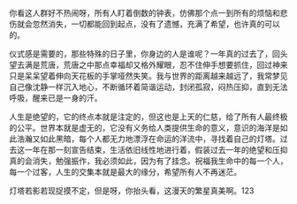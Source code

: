 <p>你看这人群好不热闹呀，所有人盯着倒数的钟表，仿佛那个点一到所有的烦恼和悲伤就会忽然消失，一切都能回到起点，没有了遗憾，充满了希望，也许真的可以的。</p>

<p>仪式感是需要的，那些特殊的日子里，你身边的人是谁呢？一年真的过去了，回头望去满是荒唐，荒唐之中那点幸福却又格外耀眼，忍不住伸手想要抓住，回过神来只是呆呆望着伸向天花板的手掌哑然失笑。我与世界的距离越来越远了，我常梦见自己像沈静一样沉入地心，不断循环着简谐运动，封闭孤寂，闷热压抑，直到无法呼吸，醒来已是一身的汗。</p>

<p>人生是绝望的，它的终点本就是注定的，但这也是上天的仁慈，给了所有人最终极的公平。世界本就是虚无的，它没有义务给人类提供生命的意义，意识的海洋是如此浩瀚又如此黑暗，每个人都无力地漂浮在命运的洋流中，寻找着自己的灯塔。过去这一年在那一刻宣告结束，生活依旧线性地进行着，假装过去一年的绝望和压抑真的会消失，勉强振作，我必须如此，因为有了挂念。祝福我生命中的每一个人，每一个过客，人生的交集本就是最大的缘分，希望所有人不再迷茫。</p>

<p>灯塔若影若现捉摸不定，但是呀，你抬头看，这漫天的繁星真美啊。123</p>